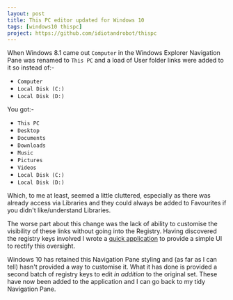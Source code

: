 ```yaml
---
layout: post
title: This PC editor updated for Windows 10
tags: [windows10 thispc]
project: https://github.com/idiotandrobot/thispc
---
```

When Windows 8.1 came out `Computer` in the Windows Explorer Navigation Pane was renamed to `This PC` and a load of User folder links were added to it so instead of:-

- `Computer`
 - `Local Disk (C:)`
 - `Local Disk (D:)`

You got:-

- `This PC`
 - `Desktop`
 - `Documents`
 - `Downloads`
 - `Music`
 - `Pictures`
 - `Videos`
 - `Local Disk (C:)`
 - `Local Disk (D:)`

Which, to me at least, seemed a little cluttered, especially as there was already access via Libraries and they could always be added to Favourites if you didn't like/understand Libraries.

The worse part about this change was the lack of ability to customise the visibility of these links without going into the Registry. 
Having discovered the registry keys involved I wrote a [quick application]([[project]]) to provide a simple UI to rectify this oversight. 

Windows 10 has retained this Navigation Pane styling and (as far as I can tell) hasn't provided a way to customise it. What it has done is provided a second batch of registry keys to edit *in addition* to the original set.
These have now been added to the application and I can go back to my tidy Navigation Pane.
